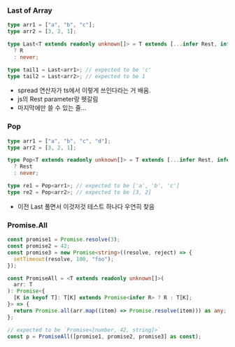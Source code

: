 ### Last of Array

```ts
type arr1 = ["a", "b", "c"];
type arr2 = [3, 2, 1];

type Last<T extends readonly unknown[]> = T extends [...infer Rest, infer R]
  ? R
  : never;

type tail1 = Last<arr1>; // expected to be 'c'
type tail2 = Last<arr2>; // expected to be 1
```

- spread 연산자가 ts에서 이렇게 쓰인다라는 거 배움.
- js의 Rest parameter랑 헷갈림
- 마지막에만 쓸 수 있는 줄...

### Pop

```ts
type arr1 = ["a", "b", "c", "d"];
type arr2 = [3, 2, 1];

type Pop<T extends readonly unknown[]> = T extends [...infer Rest, infer R]
  ? Rest
  : never;

type re1 = Pop<arr1>; // expected to be ['a', 'b', 'c']
type re2 = Pop<arr2>; // expected to be [3, 2]
```

- 이전 Last 풀면서 이것저것 테스트 하나다 우연히 찾음

### Promise.All

```ts
const promise1 = Promise.resolve(3);
const promise2 = 42;
const promise3 = new Promise<string>((resolve, reject) => {
  setTimeout(resolve, 100, "foo");
});

const PromiseAll = <T extends readonly unknown[]>(
  arr: T
): Promise<{
  [K in keyof T]: T[K] extends Promise<infer R> ? R : T[K];
}> => {
  return Promise.all(arr.map((item) => Promise.resolve(item))) as any;
};

// expected to be `Promise<[number, 42, string]>`
const p = PromiseAll([promise1, promise2, promise3] as const);
```
